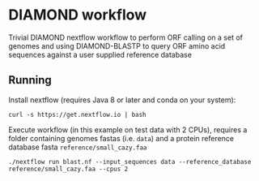 # DIAMOND workflow

Trivial DIAMOND nextflow workflow to perform ORF calling on a set of genomes 
and using DIAMOND-BLASTP to query ORF amino acid sequences against a user
supplied reference database

## Running

Install nextflow (requires Java 8 or later and conda on your system):

    curl -s https://get.nextflow.io | bash

Execute workflow (in this example on test data with 2 CPUs), requires a folder
containing genomes fastas (i.e. `data`) and a protein reference database fasta `reference/small_cazy.faa`

    ./nextflow run blast.nf --input_sequences data --reference_database reference/small_cazy.faa --cpus 2
